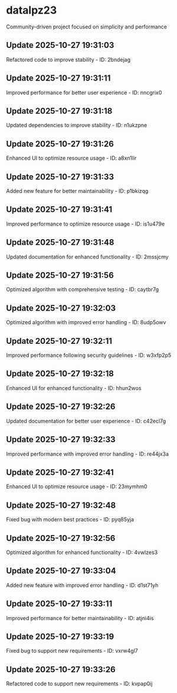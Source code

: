 # datalpz23
Community-driven project focused on simplicity and performance

## Update 2025-10-27 19:31:03
Refactored code to improve stability - ID: 2bndejag


## Update 2025-10-27 19:31:11
Improved performance for better user experience - ID: nncgrix0


## Update 2025-10-27 19:31:18
Updated dependencies to improve stability - ID: n1ukzpne


## Update 2025-10-27 19:31:26
Enhanced UI to optimize resource usage - ID: a8xn1lir


## Update 2025-10-27 19:31:33
Added new feature for better maintainability - ID: p1bkizqg


## Update 2025-10-27 19:31:41
Improved performance to optimize resource usage - ID: is1u479e


## Update 2025-10-27 19:31:48
Updated documentation for enhanced functionality - ID: 2mssjcmy


## Update 2025-10-27 19:31:56
Optimized algorithm with comprehensive testing - ID: caytbr7g


## Update 2025-10-27 19:32:03
Optimized algorithm with improved error handling - ID: 8udp5owv


## Update 2025-10-27 19:32:11
Improved performance following security guidelines - ID: w3xfp2p5


## Update 2025-10-27 19:32:18
Enhanced UI for enhanced functionality - ID: hhun2wos


## Update 2025-10-27 19:32:26
Updated documentation for better user experience - ID: c42ecl7g


## Update 2025-10-27 19:32:33
Improved performance with improved error handling - ID: re44jx3a


## Update 2025-10-27 19:32:41
Enhanced UI to optimize resource usage - ID: 23mymhm0


## Update 2025-10-27 19:32:48
Fixed bug with modern best practices - ID: pyq85yja


## Update 2025-10-27 19:32:56
Optimized algorithm for enhanced functionality - ID: 4vwlzes3


## Update 2025-10-27 19:33:04
Added new feature with improved error handling - ID: d1st71yh


## Update 2025-10-27 19:33:11
Improved performance for better maintainability - ID: atjni4is


## Update 2025-10-27 19:33:19
Fixed bug to support new requirements - ID: vxrw4gl7


## Update 2025-10-27 19:33:26
Refactored code to support new requirements - ID: kvpap0ij

